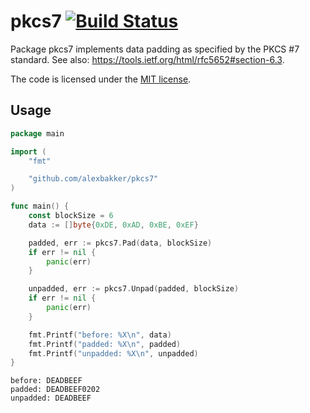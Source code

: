 # pkcs7 [![Build Status](https://travis-ci.org/alexbakker/pkcs7.svg?branch=master)](https://travis-ci.org/alexbakker/pkcs7)

Package pkcs7 implements data padding as specified by the PKCS #7 standard. See
also: https://tools.ietf.org/html/rfc5652#section-6.3.

The code is licensed under the [MIT license](LICENSE).

## Usage

```go
package main

import (
	"fmt"

	"github.com/alexbakker/pkcs7"
)

func main() {
	const blockSize = 6
	data := []byte{0xDE, 0xAD, 0xBE, 0xEF}

	padded, err := pkcs7.Pad(data, blockSize)
	if err != nil {
		panic(err)
	}

	unpadded, err := pkcs7.Unpad(padded, blockSize)
	if err != nil {
		panic(err)
	}

	fmt.Printf("before: %X\n", data)
	fmt.Printf("padded: %X\n", padded)
	fmt.Printf("unpadded: %X\n", unpadded)
}
```

```none
before: DEADBEEF
padded: DEADBEEF0202
unpadded: DEADBEEF
```